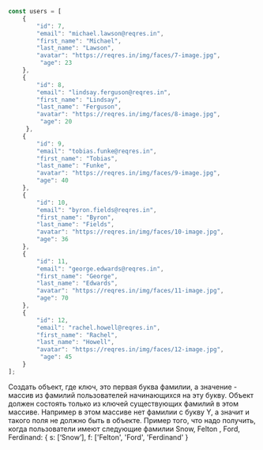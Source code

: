 ```javascript
const users = [
    {
        "id": 7,
        "email": "michael.lawson@reqres.in",
        "first_name": "Michael",
        "last_name": "Lawson",
        "avatar": "https://reqres.in/img/faces/7-image.jpg",
         "age": 23
    },
    {
        "id": 8,
        "email": "lindsay.ferguson@reqres.in",
        "first_name": "Lindsay",
        "last_name": "Ferguson",
        "avatar": "https://reqres.in/img/faces/8-image.jpg",
         "age": 20
     },
    {
        "id": 9,
        "email": "tobias.funke@reqres.in",
        "first_name": "Tobias",
        "last_name": "Funke",
        "avatar": "https://reqres.in/img/faces/9-image.jpg",
        "age": 40
    },
    {
        "id": 10,
        "email": "byron.fields@reqres.in",
        "first_name": "Byron",
        "last_name": "Fields",
        "avatar": "https://reqres.in/img/faces/10-image.jpg",
        "age": 36
    },
    {
        "id": 11,
        "email": "george.edwards@reqres.in",
        "first_name": "George",
        "last_name": "Edwards",
        "avatar": "https://reqres.in/img/faces/11-image.jpg",
        "age": 70
    },
    {
        "id": 12,
        "email": "rachel.howell@reqres.in",
        "first_name": "Rachel",
        "last_name": "Howell",
        "avatar": "https://reqres.in/img/faces/12-image.jpg",
         "age": 45
    }
];
```

Создать объект, где ключ, это первая буква фамилии, а значение -
массив из фамилий пользователей начинающихся на эту букву. Объект
должен состоять только из ключей существующих фамилий в этом
массиве. Например в этом массиве нет фамилии с букву Y, а значит и
такого поля не должно быть в объекте. Пример того, что надо получить,
когда пользователи имеют следующие фамилии Snow, Felton , Ford,
Ferdinand:
{ s: [‘Snow’], f: ['Felton', 'Ford', 'Ferdinand' }